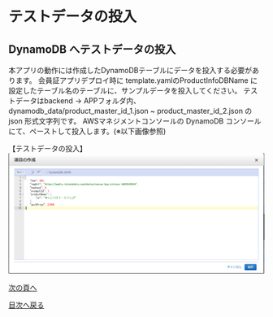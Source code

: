 # テストデータの投入
## DynamoDB へテストデータの投入  
  本アプリの動作には作成したDynamoDBテーブルにデータを投入する必要があります。
  会員証アプリデプロイ時に template.yamlのProductInfoDBName に設定したテーブル名のテーブルに、サンプルデータを投入してください。
  テストデータはbackend -> APPフォルダ内、dynamodb_data/product_master_id_1.json ~ product_master_id_2.json の json 形式文字列です。
  AWSマネジメントコンソールの DynamoDB コンソールにて、ペーストして投入します。(※以下画像参照)

  【テストデータの投入】  
  ![データの投入画像](../images/jp/test-data-charge.png)

[次の頁へ](validation.md)

[目次へ戻る](../../README.md)
